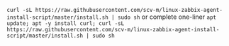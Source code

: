 `curl -sL https://raw.githubusercontent.com/scv-m/linux-zabbix-agent-install-script/master/install.sh | sudo sh`
or complete one-liner
`apt update; apt -y install curl; curl -sL https://raw.githubusercontent.com/scv-m/linux-zabbix-agent-install-script/master/install.sh | sudo sh`
